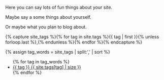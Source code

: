 Here you can say lots of fun things about your site.

Maybe say a some things about yourself.

Or maybe what you plan to blog about.


{% capture site_tags %}{% for tag in site.tags %}{{ tag | first }}{% unless forloop.last %},{% endunless %}{% endfor %}{% endcapture %}
<!-- site_tags: {{ site_tags }} -->
{% assign tag_words = site_tags | split:',' | sort %}
<!-- tag_words: {{ tag_words }} -->

<div id="tags">
  <ul class="tag-box inline">
  {% for tag in tag_words %}
    <li><a href="archive.html#{{ tag | cgi_escape }}">{{ tag }} <span>{{ site.tags[tag] | size }}</span></a></li>
  {% endfor %}
  </ul>
</div>
